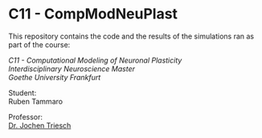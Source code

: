 # C11 - CompModNeuPlast

This repository contains the code and the results of the simulations ran as part of the course:

<p>
  <i>
  C11 - Computational Modeling of Neuronal Plasticity <br>
  Interdisciplinary Neuroscience Master<br>
  Goethe University Frankfurt<br>
  </i>
</p>


Student:<br>
Ruben Tammaro

Professor:<br>
[Dr. Jochen Triesch](https://www.fias.science/en/neuroscience/research-groups/jochen-triesch/)
